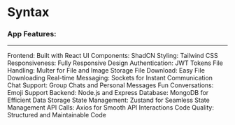 # Syntax
### App Features:
--------------------------------------------------------------------------------
Frontend: Built with React 
UI Components: ShadCN 
Styling: Tailwind CSS 
Responsiveness: Fully Responsive Design 
Authentication: JWT Tokens 
File Handling: Multer for File and Image Storage 
File Download: Easy File Downloading 
Real-time Messaging: Sockets for Instant Communication 
Chat Support: Group Chats and Personal Messages 
Fun Conversations: Emoji Support 
Backend: Node.js and Express 
Database: MongoDB for Efficient Data Storage 
State Management: Zustand for Seamless State Management
API Calls: Axios for Smooth API Interactions 
Code Quality: Structured and Maintainable Code
